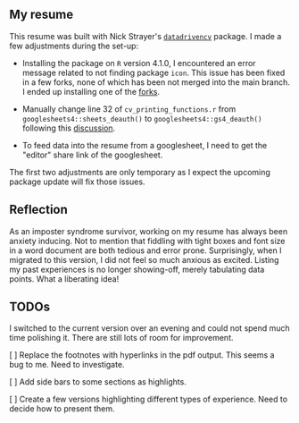 ## My resume

This resume was built with Nick Strayer's 
[`datadrivencv`](https://github.com/nstrayer/datadrivencv) package.
I made a few adjustments during the set-up:

- Installing the package on `R` version 4.1.0, I encountered an error message
related to not finding package `icon`.
This issue has been fixed in a few forks, 
none of which has been not merged into the main branch.
I ended up installing one of the [forks](https://github.com/csthiago/datadrivencv).

- Manually change line 32 of `cv_printing_functions.r` from
`googlesheets4::sheets_deauth()` to `googlesheets4::gs4_deauth()`
following this [discussion](https://github.com/nstrayer/datadrivencv/issues/68).

- To feed data into the resume from a googlesheet,
I need to get the "editor" share link of the googlesheet.

The first two adjustments are only temporary as I expect 
the upcoming package update will fix those issues.

## Reflection

As an imposter syndrome survivor,
working on my resume has always been anxiety inducing.
Not to mention that fiddling with tight boxes and font size in a word document
are both tedious and error prone.
Surprisingly, when I migrated to this version,
I did not feel so much anxious as excited.
Listing my past experiences is no longer showing-off,
merely tabulating data points.
What a liberating idea!

## TODOs

I switched to the current version over an evening and could not spend much time
polishing it.
There are still lots of room for improvement.

[ ] Replace the footnotes with hyperlinks in the pdf output.
This seems a bug to me. Need to investigate.

[ ] Add side bars to some sections as highlights.

[ ] Create a few versions highlighting different types of experience.
Need to decide how to present them.

